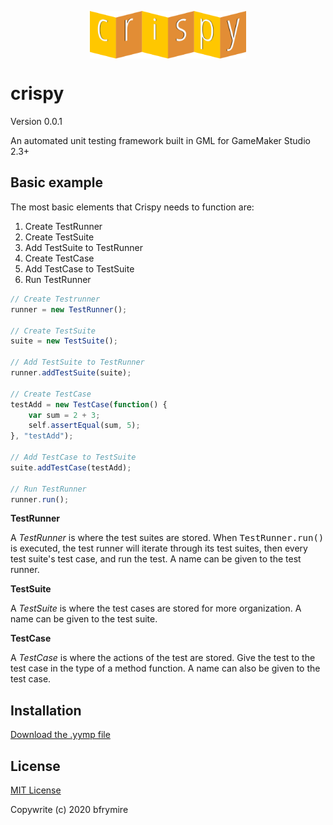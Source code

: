 <p align="center"><img src="./LOGO.png" style="display:block;width:250px; margin:auto;"></p>

<h1>crispy</h1>
<p>Version 0.0.1</p>
<p>An automated unit testing framework built in GML for GameMaker Studio 2.3+</p>

<h2>Basic example</h2>
<p>The most basic elements that Crispy needs to function are:</p>

<ol>
	<li>Create TestRunner</li>
	<li>Create TestSuite</li>
	<li>Add TestSuite to TestRunner</li>
	<li>Create TestCase</li>
	<li>Add TestCase to TestSuite</li>
	<li>Run TestRunner</li>
</ol>

```js
// Create Testrunner
runner = new TestRunner();

// Create TestSuite
suite = new TestSuite();

// Add TestSuite to TestRunner
runner.addTestSuite(suite);

// Create TestCase
testAdd = new TestCase(function() {
	var sum = 2 + 3;
	self.assertEqual(sum, 5);
}, "testAdd");

// Add TestCase to TestSuite
suite.addTestCase(testAdd);

// Run TestRunner
runner.run();
```

<b>TestRunner</b>
<p>A <i>TestRunner</i> is where the test suites are stored. When <samp>TestRunner.run()</samp> is executed, the test runner will iterate through its test suites, then every test suite's test case, and run the test. A name can be given to the test runner.</p>

<b>TestSuite</b>
<p>A <i>TestSuite</i> is where the test cases are stored for more organization. A name can be given to the test suite.</p>

<b>TestCase</b>
<p>A <i>TestCase</i> is where the actions of the test are stored. Give the test to the test case in the type of a method function. A name can also be given to the test case.</p>

<h2>Installation</h2>
<a href="https://github.com/bfrymire/crispy/releases/tag/v.0.0.1">Download the .yymp file</a>

<h2>License</h2>
<a href="https://opensource.org/licenses/MIT" _target="blank">MIT License</a>
<p>Copywrite (c) 2020 bfrymire</p>
